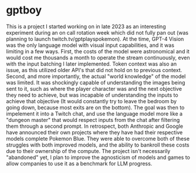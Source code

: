 # gptboy

This is a project I started working on in late 2023 as an interesting experiment during an on call rotation week which did not fully pan out (was planning to launch twitch.tv/gptplayspokemon). At the time, GPT-4 Vision was the only language model with visual input capabilities, and it was limiting in a few ways. First, the costs of the model were astronomical and it would cost me thousands a month to operate the stream continuously, even with the input batching I later implemented. Token context was also an issue, as this utilized older API's that did not hold on to previous context. Second, and more importantly, the actual "world knowledge" of the model was limited. It was shockingly capable of understanding the images being sent to it, such as where the player character was and the next objective they need to achieve, but was incapable of understanding the inputs to achieve that objective (It would constantly try to leave the bedroom by going down, because most exits are on the bottom). The goal was then to impelement it into a Twitch chat, and use the language model more like a "dungeon master" that would respect inputs from the chat after filtering them through a second prompt. In retrospect, both Anthropic and Google have announced their own projects where they have had their respective models complete Pokemon Blue. They were able to overcome both of these struggles with both improved models, and the ability to bankroll these costs due to their ownership of the compute. The project isn't necessarily "abandoned" yet, I plan to improve the agnosticism of models and games to allow companies to use it as a benchmark for LLM progress.
